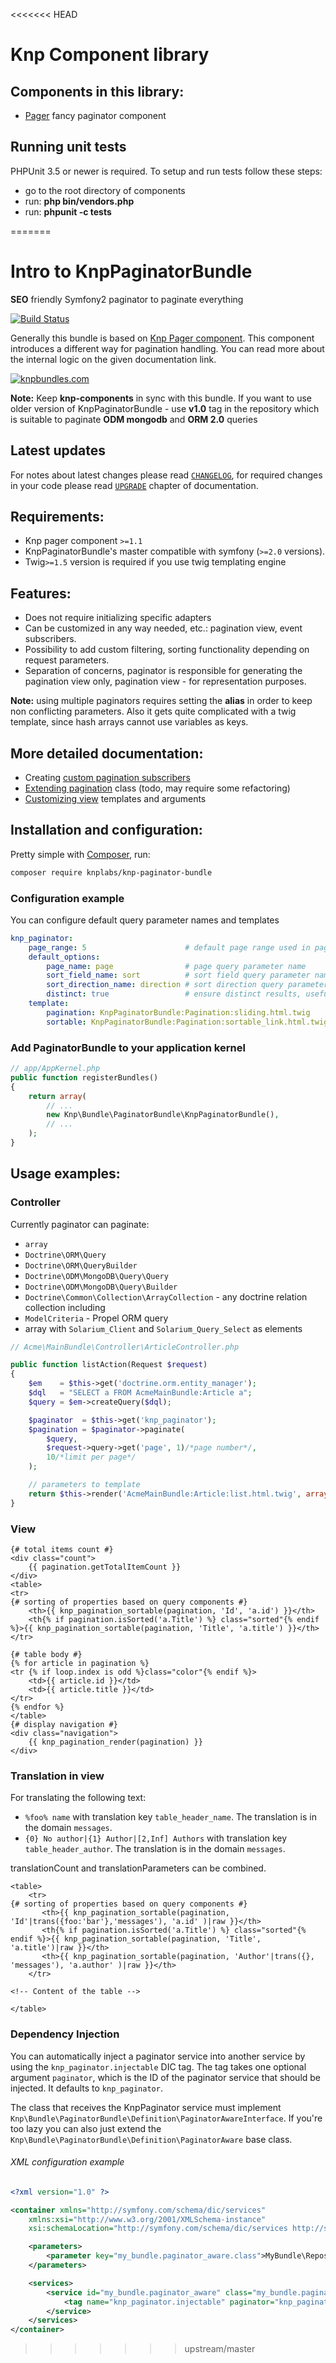 <<<<<<< HEAD
# Knp Component library

## Components in this library:

- [Pager](https://github.com/knplabs/knp-components/tree/master/doc/pager/intro.md)
fancy paginator component

## Running unit tests

PHPUnit 3.5 or newer is required.
To setup and run tests follow these steps:

- go to the root directory of components
- run: **php bin/vendors.php**
- run: **phpunit -c tests**

=======
# Intro to KnpPaginatorBundle

**SEO** friendly Symfony2 paginator to paginate everything

[![Build Status](https://travis-ci.org/KnpLabs/KnpPaginatorBundle.svg?branch=master)](https://travis-ci.org/KnpLabs/KnpPaginatorBundle)

Generally this bundle is based on [Knp Pager component][knp_component_pager]. This
component introduces a different way for pagination handling. You can read more about the
internal logic on the given documentation link.

[![knpbundles.com](http://knpbundles.com/KnpLabs/KnpPaginatorBundle/badge-short)](http://knpbundles.com/KnpLabs/KnpPaginatorBundle)

**Note:** Keep **knp-components** in sync with this bundle. If you want to use
older version of KnpPaginatorBundle - use **v1.0** tag in the repository which is
suitable to paginate **ODM mongodb** and **ORM 2.0** queries

## Latest updates

For notes about latest changes please read [`CHANGELOG`](https://github.com/KnpLabs/KnpPaginatorBundle/blob/master/CHANGELOG.md),
for required changes in your code please read [`UPGRADE`](https://github.com/KnpLabs/KnpPaginatorBundle/blob/master/Resources/doc/upgrade.md)
chapter of documentation.

## Requirements:

- Knp pager component `>=1.1`
- KnpPaginatorBundle's master compatible with symfony (`>=2.0` versions).
- Twig`>=1.5` version is required if you use twig templating engine

## Features:

- Does not require initializing specific adapters
- Can be customized in any way needed, etc.: pagination view, event subscribers.
- Possibility to add custom filtering, sorting functionality depending on request parameters.
- Separation of concerns, paginator is responsible for generating the pagination view only,
pagination view - for representation purposes.

**Note:** using multiple paginators requires setting the **alias** in order to keep non
conflicting parameters. Also it gets quite complicated with a twig template, since hash arrays cannot use
variables as keys.

## More detailed documentation:

- Creating [custom pagination subscribers][doc_custom_pagination_subscriber]
- [Extending pagination](#) class (todo, may require some refactoring)
- [Customizing view][doc_templates] templates and arguments

## Installation and configuration:

Pretty simple with [Composer](http://packagist.org), run:

```sh
composer require knplabs/knp-paginator-bundle
```


<a name="configuration"></a>

### Configuration example

You can configure default query parameter names and templates

```yaml
knp_paginator:
    page_range: 5                      # default page range used in pagination control
    default_options:
        page_name: page                # page query parameter name
        sort_field_name: sort          # sort field query parameter name
        sort_direction_name: direction # sort direction query parameter name
        distinct: true                 # ensure distinct results, useful when ORM queries are using GROUP BY statements
    template:
        pagination: KnpPaginatorBundle:Pagination:sliding.html.twig     # sliding pagination controls template
        sortable: KnpPaginatorBundle:Pagination:sortable_link.html.twig # sort link template
```


### Add PaginatorBundle to your application kernel

```php
// app/AppKernel.php
public function registerBundles()
{
    return array(
        // ...
        new Knp\Bundle\PaginatorBundle\KnpPaginatorBundle(),
        // ...
    );
}
```

## Usage examples:

### Controller

Currently paginator can paginate:

- `array`
- `Doctrine\ORM\Query`
- `Doctrine\ORM\QueryBuilder`
- `Doctrine\ODM\MongoDB\Query\Query`
- `Doctrine\ODM\MongoDB\Query\Builder`
- `Doctrine\Common\Collection\ArrayCollection` - any doctrine relation collection including
- `ModelCriteria` - Propel ORM query
- array with `Solarium_Client` and `Solarium_Query_Select` as elements

```php
// Acme\MainBundle\Controller\ArticleController.php

public function listAction(Request $request)
{
    $em    = $this->get('doctrine.orm.entity_manager');
    $dql   = "SELECT a FROM AcmeMainBundle:Article a";
    $query = $em->createQuery($dql);

    $paginator  = $this->get('knp_paginator');
    $pagination = $paginator->paginate(
        $query,
        $request->query->get('page', 1)/*page number*/,
        10/*limit per page*/
    );

    // parameters to template
    return $this->render('AcmeMainBundle:Article:list.html.twig', array('pagination' => $pagination));
}
```

### View

```jinja
{# total items count #}
<div class="count">
    {{ pagination.getTotalItemCount }}
</div>
<table>
<tr>
{# sorting of properties based on query components #}
    <th>{{ knp_pagination_sortable(pagination, 'Id', 'a.id') }}</th>
    <th{% if pagination.isSorted('a.Title') %} class="sorted"{% endif %}>{{ knp_pagination_sortable(pagination, 'Title', 'a.title') }}</th>
</tr>

{# table body #}
{% for article in pagination %}
<tr {% if loop.index is odd %}class="color"{% endif %}>
    <td>{{ article.id }}</td>
    <td>{{ article.title }}</td>
</tr>
{% endfor %}
</table>
{# display navigation #}
<div class="navigation">
    {{ knp_pagination_render(pagination) }}
</div>
```

### Translation in view
For translating the following text:
* ```%foo% name``` with translation key ```table_header_name```. The translation is in the domain ```messages```.
* ```{0} No author|{1} Author|[2,Inf] Authors``` with translation key ```table_header_author```. The translation is in the domain ```messages```.

translationCount and translationParameters can be combined.

```jinja
<table>
    <tr>
{# sorting of properties based on query components #}
       <th>{{ knp_pagination_sortable(pagination, 'Id'|trans({foo:'bar'},'messages'), 'a.id' )|raw }}</th>
       <th{% if pagination.isSorted('a.Title') %} class="sorted"{% endif %}>{{ knp_pagination_sortable(pagination, 'Title', 'a.title')|raw }}</th>
       <th>{{ knp_pagination_sortable(pagination, 'Author'|trans({}, 'messages'), 'a.author' )|raw }}</th>
    </tr>

<!-- Content of the table -->

</table>
```

### Dependency Injection

You can automatically inject a paginator service into another service by using the ```knp_paginator.injectable``` DIC tag.
The tag takes one optional argument ```paginator```, which is the ID of the paginator service that should be injected.
It defaults to ```knp_paginator```.

The class that receives the KnpPaginator service must implement ```Knp\Bundle\PaginatorBundle\Definition\PaginatorAwareInterface```.
If you're too lazy you can also just extend the ```Knp\Bundle\PaginatorBundle\Definition\PaginatorAware``` base class.

###### XML configuration example

```xml
<?xml version="1.0" ?>

<container xmlns="http://symfony.com/schema/dic/services"
    xmlns:xsi="http://www.w3.org/2001/XMLSchema-instance"
    xsi:schemaLocation="http://symfony.com/schema/dic/services http://symfony.com/schema/dic/services/services-1.0.xsd">

    <parameters>
        <parameter key="my_bundle.paginator_aware.class">MyBundle\Repository\PaginatorAwareRepository</parameter>
    </parameters>

    <services>
        <service id="my_bundle.paginator_aware" class="my_bundle.paginator_aware.class">
            <tag name="knp_paginator.injectable" paginator="knp_paginator" />
        </service>
    </services>
</container>
```

[knp_component_pager]: https://github.com/KnpLabs/knp-components/blob/master/doc/pager/intro.md "Knp Pager component introduction"
[doc_custom_pagination_subscriber]: https://github.com/KnpLabs/KnpPaginatorBundle/tree/master/Resources/doc/custom_pagination_subscribers.md "Custom pagination subscribers"
[doc_templates]: https://github.com/KnpLabs/KnpPaginatorBundle/tree/master/Resources/doc/templates.md "Customizing Pagination templates"
>>>>>>> upstream/master
